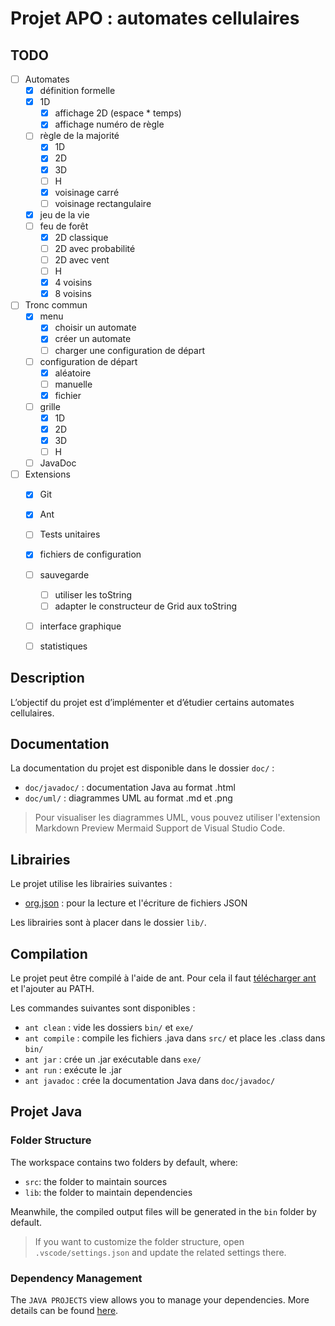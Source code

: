 # Projet APO : automates cellulaires

## TODO

- [ ] Automates
    - [x] définition formelle
    - [x] 1D
        - [x] affichage 2D (espace * temps)
        - [x] affichage numéro de règle
    - [ ] règle de la majorité
        - [x] 1D
        - [x] 2D
        - [x] 3D
        - [ ] H
        - [x] voisinage carré
        - [ ] voisinage rectangulaire
    - [x] jeu de la vie
    - [ ] feu de forêt
        - [x] 2D classique
        - [ ] 2D avec probabilité
        - [ ] 2D avec vent
        - [ ] H
        - [x] 4 voisins
        - [x] 8 voisins
- [ ] Tronc commun
    - [x] menu
        - [x] choisir un automate
        - [x] créer un automate
        - [ ] charger une configuration de départ
    - [ ] configuration de départ
        - [x] aléatoire
        - [ ] manuelle
        - [x] fichier
    - [ ] grille
        - [x] 1D
        - [x] 2D
        - [x] 3D
        - [ ] H
    - [ ] JavaDoc
- [ ] Extensions
    - [x] Git
    - [x] Ant
    - [ ] Tests unitaires
    - [x] fichiers de configuration
    - [ ] sauvegarde
        - [ ] utiliser les toString
        - [ ] adapter le constructeur de Grid aux toString
    - [ ] interface graphique
    - [ ] statistiques



## Description

L’objectif du projet est d’implémenter et d’étudier certains automates cellulaires.

## Documentation

La documentation du projet est disponible dans le dossier `doc/` :
- `doc/javadoc/` : documentation Java au format .html
- `doc/uml/` : diagrammes UML au format .md et .png

> Pour visualiser les diagrammes UML, vous pouvez utiliser l'extension Markdown Preview Mermaid Support de Visual Studio Code.

## Librairies

Le projet utilise les librairies suivantes :
- [org.json](https://repo1.maven.org/maven2/org/json/json/20231013/json-20231013.jar) : pour la lecture et l'écriture de fichiers JSON

Les librairies sont à placer dans le dossier `lib/`.

## Compilation

Le projet peut être compilé à l'aide de ant. Pour cela il faut [télécharger ant](https://ant.apache.org/bindownload.cgi) et l'ajouter au PATH.

Les commandes suivantes sont disponibles :
- `ant clean` : vide les dossiers `bin/` et `exe/`
- `ant compile` : compile les fichiers .java dans `src/` et place les .class dans `bin/`
- `ant jar` : crée un .jar exécutable dans `exe/`
- `ant run` : exécute le .jar
- `ant javadoc` : crée la documentation Java dans `doc/javadoc/`

## Projet Java

### Folder Structure

The workspace contains two folders by default, where:

- `src`: the folder to maintain sources
- `lib`: the folder to maintain dependencies

Meanwhile, the compiled output files will be generated in the `bin` folder by default.

> If you want to customize the folder structure, open `.vscode/settings.json` and update the related settings there.

### Dependency Management

The `JAVA PROJECTS` view allows you to manage your dependencies. More details can be found [here](https://github.com/microsoft/vscode-java-dependency#manage-dependencies).